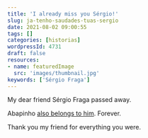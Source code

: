 ```yaml
---
title: 'I already miss you Sérgio!'
slug: ja-tenho-saudades-tuas-sergio
date: 2021-08-02 09:00:55
tags: []
categories: [historias]
wordpressId: 4731
draft: false
resources:
- name: featuredImage
  src: 'images/thumbnail.jpg'
keywords: ['Sérgio Fraga']
---
```

My dear friend Sérgio Fraga passed away.

Abapinho [also belongs to him][1].
Forever.

Thank you my friend for everything you were.

   [1]: https://abapinho.com/?s=fraga
